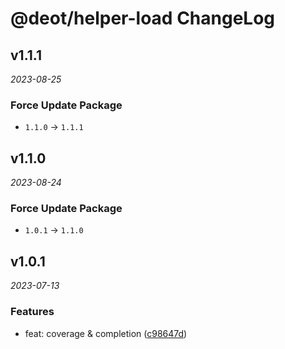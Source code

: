 # @deot/helper-load ChangeLog

## v1.1.1

_2023-08-25_

### Force Update Package

- `1.1.0` -> `1.1.1`

## v1.1.0

_2023-08-24_

### Force Update Package

- `1.0.1` -> `1.1.0`

## v1.0.1

_2023-07-13_

### Features

- feat: coverage & completion ([c98647d](https://github.com/deot/helper/commit/c98647de41e3b1fe2531551bee74337c3225aa79))
